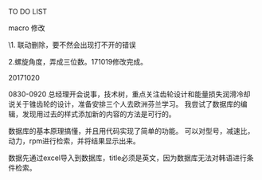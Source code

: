 TO DO LIST

macro 修改

\1. 联动删除，要不然会出现打不开的错误

2.螺旋角度，弄成三位数。171019修改完成。

20171020

0830-0920
总经理开会说事，技术树，重点关注齿轮设计和能量损失润滑冷却
说关于锥齿轮的设计，准备安排三个人去欧洲芬兰学习。
我尝试了数据库的编辑，发现用过去的样式添加新的内容的方法是可行的。

数据库的基本原理搞懂，并且用代码实现了简单的功能。
可以对型号，减速比，动力，rpm进行检索，并将结果显示出来。

数据先通过excel导入到数据库，title必须是英文，因为数据库无法对韩语进行条件检索。

